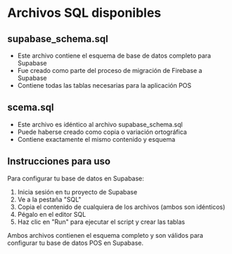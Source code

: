 # Archivos SQL disponibles

## supabase_schema.sql
- Este archivo contiene el esquema de base de datos completo para Supabase
- Fue creado como parte del proceso de migración de Firebase a Supabase
- Contiene todas las tablas necesarias para la aplicación POS

## scema.sql
- Este archivo es idéntico al archivo supabase_schema.sql
- Puede haberse creado como copia o variación ortográfica
- Contiene exactamente el mismo contenido y esquema

## Instrucciones para uso

Para configurar tu base de datos en Supabase:

1. Inicia sesión en tu proyecto de Supabase
2. Ve a la pestaña "SQL"
3. Copia el contenido de cualquiera de los archivos (ambos son idénticos)
4. Pégalo en el editor SQL
5. Haz clic en "Run" para ejecutar el script y crear las tablas

Ambos archivos contienen el esquema completo y son válidos para configurar tu base de datos POS en Supabase.